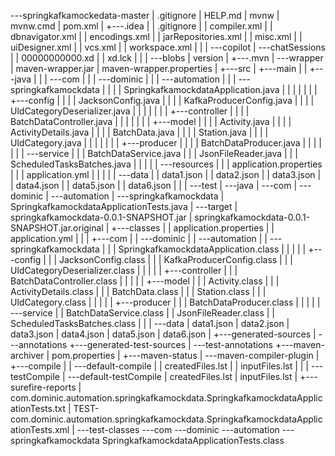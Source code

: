 \---springkafkamockedata-master
    |   .gitignore
    |   HELP.md
    |   mvnw
    |   mvnw.cmd
    |   pom.xml
    |
    +---.idea
    |   |   .gitignore
    |   |   compiler.xml
    |   |   dbnavigator.xml
    |   |   encodings.xml
    |   |   jarRepositories.xml
    |   |   misc.xml
    |   |   uiDesigner.xml
    |   |   vcs.xml
    |   |   workspace.xml
    |   |
    |   \---copilot
    |       \---chatSessions
    |           |   00000000000.xd
    |           |   xd.lck
    |           |
    |           \---blobs
    |                   version
    |
    +---.mvn
    |   \---wrapper
    |           maven-wrapper.jar
    |           maven-wrapper.properties
    |
    +---src
    |   +---main
    |   |   +---java
    |   |   |   \---com
    |   |   |       \---dominic
    |   |   |           \---automation
    |   |   |               \---springkafkamockdata
    |   |   |                   |   SpringkafkamockdataApplication.java
    |   |   |                   |
    |   |   |                   +---config
    |   |   |                   |       JacksonConfig.java
    |   |   |                   |       KafkaProducerConfig.java
    |   |   |                   |       UldCategoryDeserializer.java
    |   |   |                   |
    |   |   |                   +---controller
    |   |   |                   |       BatchDataController.java
    |   |   |                   |
    |   |   |                   +---model
    |   |   |                   |       Activity.java
    |   |   |                   |       ActivityDetails.java
    |   |   |                   |       BatchData.java
    |   |   |                   |       Station.java
    |   |   |                   |       UldCategory.java
    |   |   |                   |
    |   |   |                   +---producer
    |   |   |                   |       BatchDataProducer.java
    |   |   |                   |
    |   |   |                   \---service
    |   |   |                           BatchDataService.java
    |   |   |                           JsonFileReader.java
    |   |   |                           ScheduledTasksBatches.java
    |   |   |
    |   |   \---resources
    |   |       |   application.properties
    |   |       |   application.yml
    |   |       |
    |   |       \---data
    |   |               data1.json
    |   |               data2.json
    |   |               data3.json
    |   |               data4.json
    |   |               data5.json
    |   |               data6.json
    |   |
    |   \---test
    |       \---java
    |           \---com
    |               \---dominic
    |                   \---automation
    |                       \---springkafkamockdata
    |                               SpringkafkamockdataApplicationTests.java
    |
    \---target
        |   springkafkamockdata-0.0.1-SNAPSHOT.jar
        |   springkafkamockdata-0.0.1-SNAPSHOT.jar.original
        |
        +---classes
        |   |   application.properties
        |   |   application.yml
        |   |
        |   +---com
        |   |   \---dominic
        |   |       \---automation
        |   |           \---springkafkamockdata
        |   |               |   SpringkafkamockdataApplication.class
        |   |               |
        |   |               +---config
        |   |               |       JacksonConfig.class
        |   |               |       KafkaProducerConfig.class
        |   |               |       UldCategoryDeserializer.class
        |   |               |
        |   |               +---controller
        |   |               |       BatchDataController.class
        |   |               |
        |   |               +---model
        |   |               |       Activity.class
        |   |               |       ActivityDetails.class
        |   |               |       BatchData.class
        |   |               |       Station.class
        |   |               |       UldCategory.class
        |   |               |
        |   |               +---producer
        |   |               |       BatchDataProducer.class
        |   |               |
        |   |               \---service
        |   |                       BatchDataService.class
        |   |                       JsonFileReader.class
        |   |                       ScheduledTasksBatches.class
        |   |
        |   \---data
        |           data1.json
        |           data2.json
        |           data3.json
        |           data4.json
        |           data5.json
        |           data6.json
        |
        +---generated-sources
        |   \---annotations
        +---generated-test-sources
        |   \---test-annotations
        +---maven-archiver
        |       pom.properties
        |
        +---maven-status
        |   \---maven-compiler-plugin
        |       +---compile
        |       |   \---default-compile
        |       |           createdFiles.lst
        |       |           inputFiles.lst
        |       |
        |       \---testCompile
        |           \---default-testCompile
        |                   createdFiles.lst
        |                   inputFiles.lst
        |
        +---surefire-reports
        |       com.dominic.automation.springkafkamockdata.SpringkafkamockdataApplicationTests.txt
        |       TEST-com.dominic.automation.springkafkamockdata.SpringkafkamockdataApplicationTests.xml
        |
        \---test-classes
            \---com
                \---dominic
                    \---automation
                        \---springkafkamockdata
                                SpringkafkamockdataApplicationTests.class
